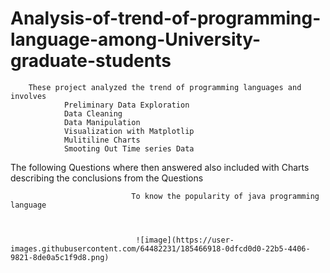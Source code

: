# Analysis-of-trend-of-programming-language-among-University-graduate-students

        These project analyzed the trend of programming languages and involves 
                Preliminary Data Exploration 
                Data Cleaning
                Data Manipulation
                Visualization with Matplotlip
                Mulitiline Charts
                Smooting Out Time series Data
        
     
        
  The following Questions where then answered also included with Charts describing the conclusions from the Questions
                               
                               
                               To know the popularity of java programming language
                               
                               
                               
                                ![image](https://user-images.githubusercontent.com/64482231/185466918-0dfcd0d0-22b5-4406-9821-8de0a5c1f9d8.png)
